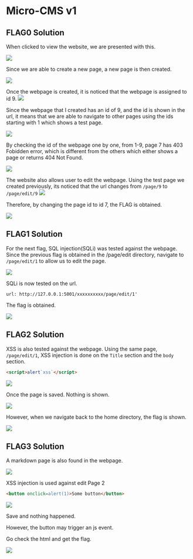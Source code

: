 # Micro-CMS v1

## FLAG0 Solution 

When clicked to view the website, we are presented with this. 

![](./imgs/index.jpg)

Since we are able to create a new page, a new page  is then created. 

![](./imgs/create.jpg)

Once the webpage is created, it is noticed that the webpage is assigned to id 9. 
![](./imgs/9.jpg)

Since the webpage that I created has an id of 9, and the id is shown in the url, it means that we are able to navigate to other pages using the ids starting with 1 which shows a test page. 

![](./imgs/1.jpg)

By checking the id of the webpage one by one, from 1-9, page 7 has 403 Fobidden error, which is different from the others which either shows a page or returns 404 Not Found. 

![](./imgs/403.jpg)

The website also allows user to edit the webpage. Using the test page we created previously, its noticed that the url changes from ```/page/9``` to ```/page/edit/9```
![](./imgs/edit.jpg)

Therefore, by changing the page id to id 7, the FLAG is obtained. 

![](./imgs/flag.jpg)

## FLAG1 Solution 

For the next flag, SQL injection(SQLi) was tested against the webpage. Since the previous flag is obtained in  the /page/edit directory, navigate to ```/page/edit/1``` to allow us to edit the page. 

![](./imgs/edit.jpg)

SQLi is now tested on the url. 

```url: http://127.0.0.1:5001/xxxxxxxxxx/page/edit/1'```

The flag is obtained. 

![](./imgs/flag_1.jpg)

## FLAG2 Solution 

XSS is also tested against the webpage. Using the same page, ```/page/edit/1```, XSS injection is done on the ```Title``` section and the ```body``` section. 

```html command for XSS: 
<script>alert`xss`</script>
```

![](./imgs/xss.jpg)

Once the page is saved. Nothing is shown. 

![](./imgs/xss_output.jpg)

However, when we navigate back to the home directory, the flag is shown. 

![](./imgs/flag_2.jpg)

## FLAG3 Solution 

A markdown page is also found in the webpage. 

![](../flag0/imgs/2.jpg)

XSS injection is used against edit Page 2

```html XSS command: 
<button onclick=alert(1)>Some button</button>
```

![](./imgs/md_xss.jpg)

Save and nothing happened. 

However, the button may trigger an js event. 

Go check the html and get the flag.

![](./imgs/flag_3.jpg)